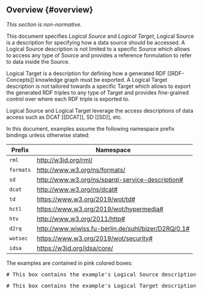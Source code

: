 ## Overview {#overview}

*This section is non-normative.*

This document specifies *Logical Source* and *Logical Target*, 
Logical Source is a description
for specifying how a data source should be accessed.
A Logical Source description is not limited to a specific Source
which allows to access any type of Source and provides a reference formulation
to refer to data inside the Source.

Logical Target is
a description for defining how a generated 
RDF [[RDF-Concepts]]
knowledge graph must be exported. 
A Logical Target description is not tailored towards a specific Target 
which allows to export the generated RDF triples to any type of Target
and provides fine-grained control over where each RDF triple is exported to.

Logical Source and Logical Target leverage
the access descriptions of data access 
such as DCAT [[DCAT]], SD [[SD]], etc. 

In this document, examples assume 
the following namespace prefix bindings unless otherwise stated:

| Prefix    | Namespace                                           |
| --------- | --------------------------------------------------- |
| `rml`     | http://w3id.org/rml/                                |
| `formats` | http://www.w3.org/ns/formats/                       |
| `sd`      | http://www.w3.org/ns/sparql-service-description#    |
| `dcat`    | http://www.w3.org/ns/dcat#                          |
| `td`      | https://www.w3.org/2019/wot/td#                     |
| `hctl`    | https://www.w3.org/2019/wot/hypermedia#             |
| `htv`     | http://www.w3.org/2011/http#                        |
| `d2rq`    | http://www.wiwiss.fu-berlin.de/suhl/bizer/D2RQ/0.1# |
| `wotsec`  | https://www.w3.org/2019/wot/security#               |
| `idsa`    | https://w3id.org/idsa/core/                         |

The examples are contained in pink colored boxes:

<pre class="ex-source">
# This box contains the example's Logical Source description.
</pre>

<pre class="ex-target">
# This box contains the example's Logical Target description.
</pre>
